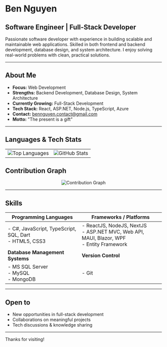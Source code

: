 # Ben Nguyen

## Software Engineer | Full-Stack Developer

Passionate software developer with experience in building scalable and maintainable web applications. Skilled in both frontend and backend development, database design, and system architecture. I enjoy solving real-world problems with clean, practical solutions.

---

## About Me

- **Focus:** Web Development  
- **Strengths:** Backend Development, Database Design, System Architecture  
- **Currently Growing:** Full-Stack Development  
- **Tech Stack:** React, ASP.NET, Node.js, TypeScript, Azure  
- **Contact:** [bennguyen.contact@gmail.com](mailto:bennguyen.contact@gmail.com)  
- **Motto:** "The present is a gift"

---

## Languages & Tech Stats

<table>
  <tr>
    <td align="center">
      <img src="https://github-readme-stats.vercel.app/api/top-langs/?username=xbensieve&layout=compact&theme=dark" alt="Top Languages" />
    </td>
    <td align="center">
      <img src="https://github-readme-stats.vercel.app/api?username=xbensieve&show_icons=true&theme=dark" alt="GitHub Stats" />
    </td>
  </tr>
</table>

## Contribution Graph

<p align="center">
  <img src="https://github-readme-activity-graph.vercel.app/graph?username=xbensieve&theme=react-dark&area=true&line=00FF00&point=FFFF00&grid=true&height=200" alt="Contribution Graph" />
</p>


---

## Skills

| Programming Languages | Frameworks / Platforms |
|------------------------|-------------------------|
| - C#, JavaScript, TypeScript, SQL, Dart <br> - HTML5, CSS3 | - ReactJS, NodeJS, NextJS <br> - ASP.NET MVC, Web API, MAUI, Blazor, WPF <br> - Entity Framework |
| **Database Management Systems** | **Version Control** |
| - MS SQL Server <br> - MySQL <br> - MongoDB | - Git |

---

## Open to

- New opportunities in full-stack development  
- Collaborations on meaningful projects  
- Tech discussions & knowledge sharing  

---

Thanks for visiting!  
